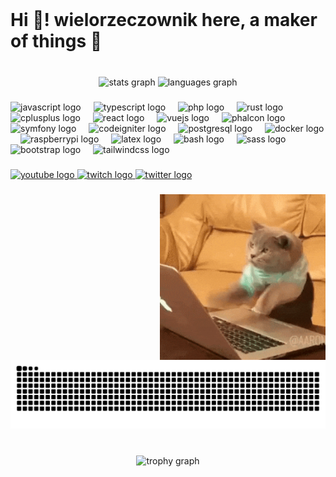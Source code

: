 <br clear="both">

<h1 align="left">Hi 👋! wielorzeczownik here, a maker of things 🔧</h1>

###

<br clear="both">

<div align="center">
  <picture>
    <source media="(prefers-color-scheme: dark)" srcset="https://github-readme-stats.vercel.app/api?username=wielorzeczownik&hide_title=true&hide_rank=false&show_icons=true&include_all_commits=true&count_private=true&disable_animations=false&theme=gotham&locale=en&hide_border=true">
    <source media="(prefers-color-scheme: light)" srcset="https://github-readme-stats.vercel.app/api?username=wielorzeczownik&hide_title=true&hide_rank=false&show_icons=true&include_all_commits=true&count_private=true&disable_animations=false&locale=en&hide_border=true">
    <img src="https://github-readme-stats.vercel.app/api?username=wielorzeczownik&hide_title=true&hide_rank=false&show_icons=true&include_all_commits=true&count_private=true&disable_animations=false&theme=gotham&locale=en&hide_border=true" height="150" alt="stats graph" />
  </picture>
  <picture>
    <source media="(prefers-color-scheme: dark)" srcset="https://github-readme-stats.vercel.app/api/top-langs?username=wielorzeczownik&locale=en&hide_title=false&layout=compact&card_width=320&langs_count=5&theme=gotham&hide_border=true">
    <source media="(prefers-color-scheme: light)" srcset="https://github-readme-stats.vercel.app/api/top-langs?username=wielorzeczownik&locale=en&hide_title=false&layout=compact&card_width=320&langs_count=5&hide_border=true">
    <img src="https://github-readme-stats.vercel.app/api/top-langs?username=wielorzeczownik&locale=en&hide_title=false&layout=compact&card_width=320&langs_count=5&theme=gotham&hide_border=true" height="150" alt="languages graph" />
  </picture>
</div>

###

<div align="left">
  <img src="https://cdn.jsdelivr.net/gh/devicons/devicon/icons/javascript/javascript-original.svg" height="25" alt="javascript logo" />
  <img width="12" />
  <img src="https://cdn.jsdelivr.net/gh/devicons/devicon/icons/typescript/typescript-original.svg" height="25" alt="typescript logo" />
  <img width="12" />
  <img src="https://cdn.jsdelivr.net/gh/devicons/devicon/icons/php/php-original.svg" height="25" alt="php logo" />
  <img width="12" />
  <img src="https://cdn.jsdelivr.net/gh/devicons/devicon/icons/rust/rust-original.svg" height="25" alt="rust logo" />
  <img width="12" />
  <img src="https://cdn.jsdelivr.net/gh/devicons/devicon/icons/cplusplus/cplusplus-original.svg" height="25" alt="cplusplus logo" />
  <img width="12" />
  <img src="https://cdn.jsdelivr.net/gh/devicons/devicon/icons/react/react-original.svg" height="25" alt="react logo" />
  <img width="12" />
  <img src="https://cdn.jsdelivr.net/gh/devicons/devicon/icons/vuejs/vuejs-original.svg" height="25" alt="vuejs logo" />
  <img width="12" />
  <img src="https://cdn.jsdelivr.net/gh/devicons/devicon/icons/phalcon/phalcon-original.svg" height="25" alt="phalcon logo" />
  <img width="12" />
  <img src="https://cdn.jsdelivr.net/gh/devicons/devicon/icons/symfony/symfony-original.svg" height="25" alt="symfony logo" />
  <img width="12" />
  <img src="https://cdn.jsdelivr.net/gh/devicons/devicon/icons/codeigniter/codeigniter-plain.svg" height="25" alt="codeigniter logo" />
  <img width="12" />
  <img src="https://cdn.jsdelivr.net/gh/devicons/devicon/icons/postgresql/postgresql-original.svg" height="25" alt="postgresql logo" />
  <img width="12" />
  <img src="https://cdn.jsdelivr.net/gh/devicons/devicon/icons/docker/docker-original.svg" height="25" alt="docker logo"  />
  <img width="12" />
  <img src="https://cdn.jsdelivr.net/gh/devicons/devicon/icons/raspberrypi/raspberrypi-original.svg" height="25" alt="raspberrypi logo" />
  <img width="12" />
  <img src="https://cdn.jsdelivr.net/gh/devicons/devicon/icons/latex/latex-original.svg" height="25" alt="latex logo" />
  <img width="12" />
  <img src="https://cdn.jsdelivr.net/gh/devicons/devicon/icons/bash/bash-original.svg" height="25" alt="bash logo" />
  <img width="12" />
  <img src="https://cdn.jsdelivr.net/gh/devicons/devicon/icons/sass/sass-original.svg" height="25" alt="sass logo" />
  <img width="12" />
  <img src="https://cdn.jsdelivr.net/gh/devicons/devicon/icons/bootstrap/bootstrap-original.svg" height="25" alt="bootstrap logo" />
  <img width="12" />
  <img src="https://cdn.jsdelivr.net/gh/devicons/devicon/icons/tailwindcss/tailwindcss-original-wordmark.svg" height="25" alt="tailwindcss logo" />
</div>

###

<div align="left">
  <a href="https://www.youtube.com/@wielorzeczownik" target="_blank">
    <img src="https://img.shields.io/static/v1?message=Youtube&logo=youtube&label=&color=FF0000&logoColor=white&labelColor=&style=for-the-badge" height="25" alt="youtube logo" />
  </a>
  <a href="https://www.twitch.tv/wielorzeczownik" target="_blank">
    <img src="https://img.shields.io/static/v1?message=Twitch&logo=twitch&label=&color=9146FF&logoColor=white&labelColor=&style=for-the-badge" height="25" alt="twitch logo" />
  </a>
  <a href="https://x.com/wielorzeczownik" target="_blank">
    <img src="https://img.shields.io/static/v1?message=Twitter&logo=twitter&label=&color=1DA1F2&logoColor=white&labelColor=&style=for-the-badge" height="25" alt="twitter logo" />
  </a>
</div>

###

<img align="right" height="265" src="https://raw.githubusercontent.com/wielorzeczownik/wielorzeczownik/main/assets/cat.gif" />

###

<picture>
  <source media="(prefers-color-scheme: dark)" srcset="https://raw.githubusercontent.com/wielorzeczownik/wielorzeczownik/output-snk/snake-dark.svg">
  <source media="(prefers-color-scheme: light)" srcset="https://raw.githubusercontent.com/wielorzeczownik/wielorzeczownik/output-snk/snake.svg">
  <img src="https://raw.githubusercontent.com/wielorzeczownik/wielorzeczownik/output-snk/snake-dark.svg" alt="Snake animation" />
</picture>

###

<br clear="both">

<div align="center">
  <picture>
    <source media="(prefers-color-scheme: dark)" srcset="https://github-profile-trophy.vercel.app?username=wielorzeczownik&theme=dracula&column=-1&row=1&margin-w=8&margin-h=8&no-bg=true&no-frame=true&order=4"">
    <source media="(prefers-color-scheme: light)" srcset="https://github-profile-trophy.vercel.app?username=wielorzeczownik&column=-1&row=1&margin-w=8&margin-h=8&no-bg=true&no-frame=true&order=4"">
    <img src="https://github-profile-trophy.vercel.app?username=wielorzeczownik&theme=dracula&column=-1&row=1&margin-w=8&margin-h=8&no-bg=true&no-frame=true&order=4" height="150" alt="trophy graph" />
  <picture>
</div>

###
